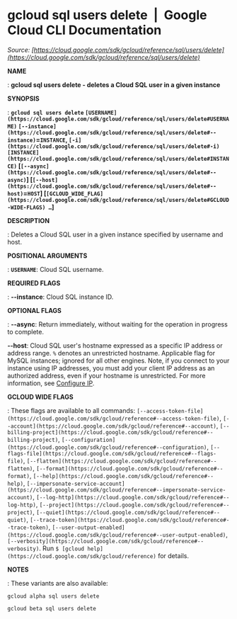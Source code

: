 # gcloud sql users delete  |  Google Cloud CLI Documentation

*Source: [https://cloud.google.com/sdk/gcloud/reference/sql/users/delete](https://cloud.google.com/sdk/gcloud/reference/sql/users/delete)*

**NAME**

: **gcloud sql users delete - deletes a Cloud SQL user in a given instance**

**SYNOPSIS**

: **`gcloud sql users delete` `[USERNAME](https://cloud.google.com/sdk/gcloud/reference/sql/users/delete#USERNAME)` `[--instance](https://cloud.google.com/sdk/gcloud/reference/sql/users/delete#--instance)`=`INSTANCE`, `[-i](https://cloud.google.com/sdk/gcloud/reference/sql/users/delete#-i)` `[INSTANCE](https://cloud.google.com/sdk/gcloud/reference/sql/users/delete#INSTANCE)` [`[--async](https://cloud.google.com/sdk/gcloud/reference/sql/users/delete#--async)`] [`[--host](https://cloud.google.com/sdk/gcloud/reference/sql/users/delete#--host)`=`HOST`] [`[GCLOUD_WIDE_FLAG](https://cloud.google.com/sdk/gcloud/reference/sql/users/delete#GCLOUD-WIDE-FLAGS) …`]**

**DESCRIPTION**

: Deletes a Cloud SQL user in a given instance specified by username and host.

**POSITIONAL ARGUMENTS**

: **`USERNAME`**:
Cloud SQL username.

**REQUIRED FLAGS**

: **--instance**:
Cloud SQL instance ID.

**OPTIONAL FLAGS**

: **--async**:
Return immediately, without waiting for the operation in progress to complete.

**--host**:
Cloud SQL user's hostname expressed as a specific IP address or address range.
`%` denotes an unrestricted hostname. Applicable flag for MySQL
instances; ignored for all other engines. Note, if you connect to your instance
using IP addresses, you must add your client IP address as an authorized
address, even if your hostname is unrestricted. For more information, see [Configure IP](https://cloud.google.com/sql/docs/mysql/configure-ip).

**GCLOUD WIDE FLAGS**

: These flags are available to all commands: `[--access-token-file](https://cloud.google.com/sdk/gcloud/reference#--access-token-file)`,
`[--account](https://cloud.google.com/sdk/gcloud/reference#--account)`, `[--billing-project](https://cloud.google.com/sdk/gcloud/reference#--billing-project)`,
`[--configuration](https://cloud.google.com/sdk/gcloud/reference#--configuration)`,
`[--flags-file](https://cloud.google.com/sdk/gcloud/reference#--flags-file)`,
`[--flatten](https://cloud.google.com/sdk/gcloud/reference#--flatten)`, `[--format](https://cloud.google.com/sdk/gcloud/reference#--format)`, `[--help](https://cloud.google.com/sdk/gcloud/reference#--help)`, `[--impersonate-service-account](https://cloud.google.com/sdk/gcloud/reference#--impersonate-service-account)`,
`[--log-http](https://cloud.google.com/sdk/gcloud/reference#--log-http)`,
`[--project](https://cloud.google.com/sdk/gcloud/reference#--project)`, `[--quiet](https://cloud.google.com/sdk/gcloud/reference#--quiet)`, `[--trace-token](https://cloud.google.com/sdk/gcloud/reference#--trace-token)`, `[--user-output-enabled](https://cloud.google.com/sdk/gcloud/reference#--user-output-enabled)`,
`[--verbosity](https://cloud.google.com/sdk/gcloud/reference#--verbosity)`.
Run `$ [gcloud help](https://cloud.google.com/sdk/gcloud/reference)` for details.

**NOTES**

: These variants are also available:

```
gcloud alpha sql users delete
```

```
gcloud beta sql users delete
```